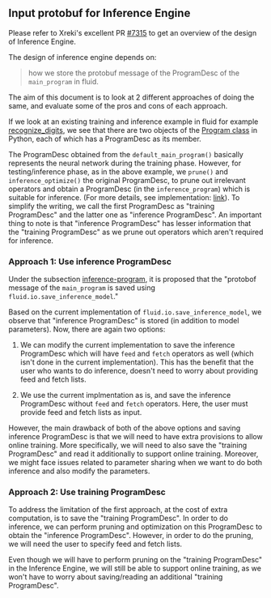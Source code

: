 

## Input protobuf for Inference Engine

Please refer to Xreki's excellent PR [#7315](https://github.com/PaddlePaddle/Paddle/pull/7315) to get an overview of the design of Inference Engine.

The design of inference engine depends on:
> how we store the protobuf message of the ProgramDesc of the `main_program` in fluid. 

The aim of this document is to look at 2 different approaches of doing the same, and evaluate some of the pros and cons of each approach.

If we look at an existing training and inference example in fluid for example [recognize_digits](https://github.com/PaddlePaddle/Paddle/blob/develop/python/paddle/v2/fluid/tests/book/test_recognize_digits_mlp.py), we see that there are two objects of the [Program class](https://github.com/PaddlePaddle/Paddle/blob/develop/python/paddle/v2/fluid/framework.py#L786) in Python, each of which has a ProgramDesc as its member. 

The ProgramDesc obtained from the `default_main_program()` basically represents the neural network during the training phase. However, for testing/inference phase, as in the above example, we `prune()` and `inference_optimize()` the original ProgramDesc, to prune out irrelevant operators and obtain a ProgramDesc (in the `inference_program`) which is suitable for inference. (For more details, see implementation: [link](https://github.com/PaddlePaddle/Paddle/blob/e445b3ff20f0c568b7d01ed91cbd154c745e124c/paddle/framework/prune.cc)). To simplify the writing, we call the first ProgramDesc as "training ProgramDesc" and the latter one as "inference ProgramDesc". An important thing to note is that "inference ProgramDesc" has lesser information that the "training ProgramDesc" as we prune out operators which aren't required for inference.

### Approach 1: Use inference ProgramDesc 
Under the subsection [inference-program](https://github.com/Xreki/Paddle/blob/acd813127c13f94bf98372215c96f5cf676a649c/doc/design/inference.md#inference-program), it is proposed that the "protobof message of the `main_program` is saved using `fluid.io.save_inference_model`." 

Based on the current implementation of `fluid.io.save_inference_model`, we observe that "inference ProgramDesc" is stored (in addition to model parameters). Now, there are again two options:

1. We can modify the current implementation to save the inference ProgramDesc which will have `feed` and `fetch` operators as well (which isn't done in the current implementation). This has the benefit that the user who wants to do inference, doesn't need to worry about providing feed and fetch lists.

2. We use the current implmentation as is, and save the inference ProgramDesc without `feed` and `fetch` operators. Here, the user must provide feed and fetch lists as input.

However, the main drawback of both of the above options and saving inference ProgramDesc is that we will need to have extra provisions to allow online training. More specifically, we will need to also save the "training ProgramDesc" and read it additionally to support online training. Moreover, we might face issues related to parameter sharing  when we want to do both inference and also modify the parameters. 

### Approach 2: Use training ProgramDesc 

To address the limitation of the first approach, at the cost of extra computation, is to save the "training ProgramDesc".  In order to do inference, we can perform pruning and optimization on this ProgramDesc to obtain the "inference ProgramDesc". However, in order to do the pruning, we will need the user to specify feed and fetch lists.

Even though we will have to perform pruning on the "training ProgramDesc" in the Inference Engine, we will still be able to support online training, as we won't have to worry about saving/reading an additional "training ProgramDesc". 
